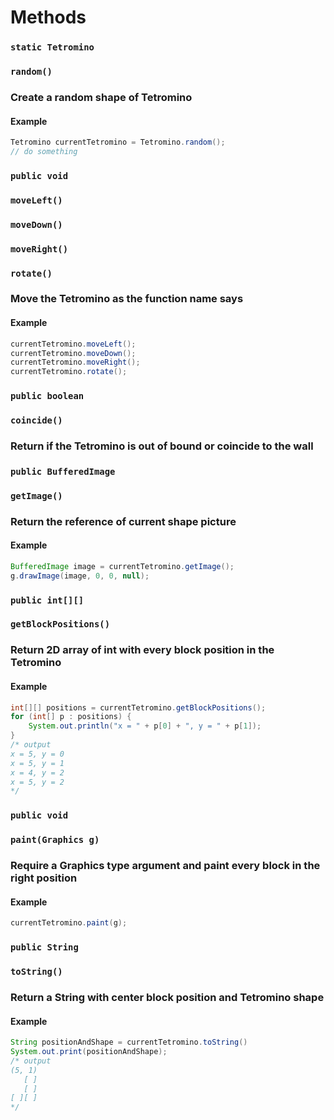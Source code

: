 # Methods

### `static Tetromino`

### `random()`

### Create a random shape of Tetromino

#### Example

```java
Tetromino currentTetromino = Tetromino.random();
// do something
```

### `public void`

### `moveLeft()`

### `moveDown()`

### `moveRight()`

### `rotate()`

### Move the Tetromino as the function name says

#### Example

```java
currentTetromino.moveLeft();
currentTetromino.moveDown();
currentTetromino.moveRight();
currentTetromino.rotate();
```
### `public boolean`

### `coincide()`

### Return if the Tetromino is out of bound or coincide to the wall

### `public BufferedImage`

### `getImage()`

### Return the reference of current shape picture

#### Example

```java
BufferedImage image = currentTetromino.getImage();
g.drawImage(image, 0, 0, null);
```

### `public int[][]`

### `getBlockPositions()`

### Return 2D array of int with every block position in the Tetromino

#### Example

```java
int[][] positions = currentTetromino.getBlockPositions();
for (int[] p : positions) {
    System.out.println("x = " + p[0] + ", y = " + p[1]);
}
/* output
x = 5, y = 0
x = 5, y = 1
x = 4, y = 2
x = 5, y = 2
*/
```

### `public void`

### `paint(Graphics g)`

### Require a Graphics type argument and paint every block in the right position

#### Example

```java
currentTetromino.paint(g);
```

### `public String`

### `toString()`

### Return a String with center block position and Tetromino shape

#### Example

```java
String positionAndShape = currentTetromino.toString()
System.out.print(positionAndShape);
/* output
(5, 1)
   [ ]
   [ ]
[ ][ ]
*/
```

